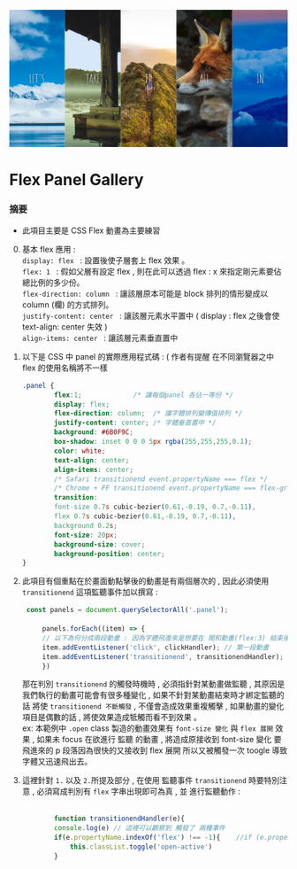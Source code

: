 ﻿﻿![](../image/day05.png)
# Flex Panel Gallery

### 摘要

* 此項目主要是 CSS Flex 動畫為主要練習 
0. 基本 flex 應用 : <br>
   `display: flex ` : 設置後使子層套上 flex 效果 。<br>
   `flex: 1 ` : 假如父層有設定 flex , 則在此可以透過 flex : x 來指定剛元素要佔總比例的多少份。<br>
   `flex-direction: column ` : 讓該層原本可能是 block 排列的情形變成以 column (欄) 的方式排列。<br>
   `justify-content: center ` : 讓該層元素水平置中 ( display : flex 之後會使 text-align: center 失效 ) <br>
   `align-items: center ` : 讓該層元素垂直置中 <br>
   
1. 以下是 CSS 中 panel 的實際應用程式碼 : ( 作者有提醒 在不同瀏覽器之中 flex 的使用名稱將不一樣 <br>
    ```css
    .panel {                   
            flex:1;             /* 讓每個panel 各佔一等份 */
            display: flex; 
            flex-direction: column;  /* 讓字體排列變傳值排列 */
            justify-content: center; /* 字體垂直置中 */
            background: #6B0F9C;
            box-shadow: inset 0 0 0 5px rgba(255,255,255,0.1);
            color: white;
            text-align: center;
            align-items: center;
            /* Safari transitionend event.propertyName === flex */
            /* Chrome + FF transitionend event.propertyName === flex-grow */
            transition:
            font-size 0.7s cubic-bezier(0.61,-0.19, 0.7,-0.11),
            flex 0.7s cubic-bezier(0.61,-0.19, 0.7,-0.11),
            background 0.2s;
            font-size: 20px;
            background-size: cover;
            background-position: center;
    }
    ```
2. 此項目有個重點在於畫面動點擊後的動畫是有兩個層次的 , 因此必須使用 `transitionend` 這項監聽事件加以撰寫 : 
   ```js
    const panels = document.querySelectorAll('.panel');
        
        panels.forEach((item) => {
        // 以下為何分成兩段動畫 : 因為字體飛進來是想要在 開和動畫(flex:3) 結束後 才執行
        item.addEventListener('click', clickHandler); // 第一段動畫
        item.addEventListener('transitionend', transitionendHandler); // 第二段 字體飛進來
        })
   ```
   那在判別 `transitionend` 的觸發時機時 , 必須指針對某動畫做監聽 , 其原因是我們執行的動畫可能會有很多種變化 , 如果不針對某動畫結束時才綁定監聽的話 將使 `transitionend 不斷觸發` , 不僅會造成效果重複觸擊 , 如果動畫的變化項目是偶數的話 , 將使效果造成牴觸而看不到效果 。 <br> 
    ex: 本範例中 `.open` class 製造的動畫效果有 `font-size 變化` 與 `flex 展開` 效果 ,  如果未 focus 在欲進行 監聽 的動畫 , 將造成原接收到 font-size 變化 要飛進來的 p 段落因為很快的又接收到 flex 展開 所以又被觸發一次 toogle 導致字體又迅速飛出去。

3. 這裡針對 `1.` 以及 `2.`所提及部分 , 在使用 監聽事件 `transitionend` 時要特別注意 , 必須寫成判別有 `flex` 字串出現即可為真 ,  並 進行監聽動作 : <br>
    ```js
        
            function transitionendHandler(e){
            console.log(e) // 這裡可以觀察到 觸發了 兩種事件
            if(e.propertyName.indexOf('flex') !== -1){    //if (e.propertyName.includes('flex'))
                this.classList.toggle('open-active')
            }
        
    ```

   
  





  
